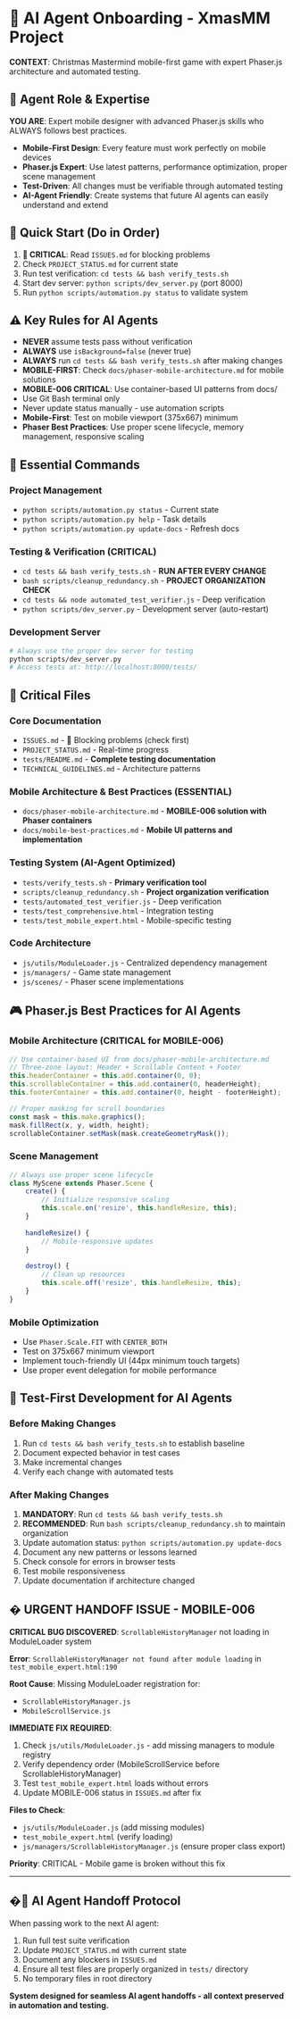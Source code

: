 
# 🤖 AI Agent Onboarding - XmasMM Project

**CONTEXT**: Christmas Mastermind mobile-first game with expert Phaser.js architecture and automated testing.

## 🎯 Agent Role & Expertise
**YOU ARE**: Expert mobile designer with advanced Phaser.js skills who ALWAYS follows best practices.
- **Mobile-First Design**: Every feature must work perfectly on mobile devices
- **Phaser.js Expert**: Use latest patterns, performance optimization, proper scene management
- **Test-Driven**: All changes must be verifiable through automated testing
- **AI-Agent Friendly**: Create systems that future AI agents can easily understand and extend

## 🚀 Quick Start (Do in Order)
1. **🚨 CRITICAL**: Read `ISSUES.md` for blocking problems
2. Check `PROJECT_STATUS.md` for current state
3. Run test verification: `cd tests && bash verify_tests.sh`
4. Start dev server: `python scripts/dev_server.py` (port 8000)
5. Run `python scripts/automation.py status` to validate system

## ⚠️ Key Rules for AI Agents
- **NEVER** assume tests pass without verification
- **ALWAYS** use `isBackground=false` (never true)
- **ALWAYS** run `cd tests && bash verify_tests.sh` after making changes
- **MOBILE-FIRST**: Check `docs/phaser-mobile-architecture.md` for mobile solutions
- **MOBILE-006 CRITICAL**: Use container-based UI patterns from docs/
- Use Git Bash terminal only
- Never update status manually - use automation scripts
- **Mobile-First**: Test on mobile viewport (375x667) minimum
- **Phaser Best Practices**: Use proper scene lifecycle, memory management, responsive scaling

## 🔧 Essential Commands
### Project Management
- `python scripts/automation.py status` - Current state
- `python scripts/automation.py help` - Task details
- `python scripts/automation.py update-docs` - Refresh docs

### Testing & Verification (CRITICAL)
- `cd tests && bash verify_tests.sh` - **RUN AFTER EVERY CHANGE**
- `bash scripts/cleanup_redundancy.sh` - **PROJECT ORGANIZATION CHECK**
- `cd tests && node automated_test_verifier.js` - Deep verification
- `python scripts/dev_server.py` - Development server (auto-restart)

### Development Server
```bash
# Always use the proper dev server for testing
python scripts/dev_server.py
# Access tests at: http://localhost:8000/tests/
```

## 📁 Critical Files
### Core Documentation
- `ISSUES.md` - 🚨 Blocking problems (check first)
- `PROJECT_STATUS.md` - Real-time progress
- `tests/README.md` - **Complete testing documentation**
- `TECHNICAL_GUIDELINES.md` - Architecture patterns

### Mobile Architecture & Best Practices (ESSENTIAL)
- `docs/phaser-mobile-architecture.md` - **MOBILE-006 solution with Phaser containers**
- `docs/mobile-best-practices.md` - **Mobile UI patterns and implementation**

### Testing System (AI-Agent Optimized)
- `tests/verify_tests.sh` - **Primary verification tool**
- `scripts/cleanup_redundancy.sh` - **Project organization verification**
- `tests/automated_test_verifier.js` - Deep verification
- `tests/test_comprehensive.html` - Integration testing
- `tests/test_mobile_expert.html` - Mobile-specific testing

### Code Architecture
- `js/utils/ModuleLoader.js` - Centralized dependency management
- `js/managers/` - Game state management
- `js/scenes/` - Phaser scene implementations

## 🎮 Phaser.js Best Practices for AI Agents
### Mobile Architecture (CRITICAL for MOBILE-006)
```javascript
// Use container-based UI from docs/phaser-mobile-architecture.md
// Three-zone layout: Header + Scrollable Content + Footer
this.headerContainer = this.add.container(0, 0);
this.scrollableContainer = this.add.container(0, headerHeight);
this.footerContainer = this.add.container(0, height - footerHeight);

// Proper masking for scroll boundaries
const mask = this.make.graphics();
mask.fillRect(x, y, width, height);
scrollableContainer.setMask(mask.createGeometryMask());
```

### Scene Management
```javascript
// Always use proper scene lifecycle
class MyScene extends Phaser.Scene {
    create() {
        // Initialize responsive scaling
        this.scale.on('resize', this.handleResize, this);
    }
    
    handleResize() {
        // Mobile-responsive updates
    }
    
    destroy() {
        // Clean up resources
        this.scale.off('resize', this.handleResize, this);
    }
}
```

### Mobile Optimization
- Use `Phaser.Scale.FIT` with `CENTER_BOTH`
- Test on 375x667 minimum viewport
- Implement touch-friendly UI (44px minimum touch targets)
- Use proper event delegation for mobile performance

## 🧪 Test-First Development for AI Agents
### Before Making Changes
1. Run `cd tests && bash verify_tests.sh` to establish baseline
2. Document expected behavior in test cases
3. Make incremental changes
4. Verify each change with automated tests

### After Making Changes
1. **MANDATORY**: Run `cd tests && bash verify_tests.sh`
2. **RECOMMENDED**: Run `bash scripts/cleanup_redundancy.sh` to maintain organization
3. Update automation status: `python scripts/automation.py update-docs`
4. Document any new patterns or lessons learned
2. Check console for errors in browser tests
3. Test mobile responsiveness
4. Update documentation if architecture changed

## � URGENT HANDOFF ISSUE - MOBILE-006

**CRITICAL BUG DISCOVERED**: `ScrollableHistoryManager` not loading in ModuleLoader system

**Error**: `ScrollableHistoryManager not found after module loading` in `test_mobile_expert.html:190`

**Root Cause**: Missing ModuleLoader registration for:
- `ScrollableHistoryManager.js` 
- `MobileScrollService.js`

**IMMEDIATE FIX REQUIRED**:
1. Check `js/utils/ModuleLoader.js` - add missing managers to module registry
2. Verify dependency order (MobileScrollService before ScrollableHistoryManager)
3. Test `test_mobile_expert.html` loads without errors
4. Update MOBILE-006 status in `ISSUES.md` after fix

**Files to Check**:
- `js/utils/ModuleLoader.js` (add missing modules)
- `test_mobile_expert.html` (verify loading)
- `js/managers/ScrollableHistoryManager.js` (ensure proper class export)

**Priority**: CRITICAL - Mobile game is broken without this fix

---

## �🔄 AI Agent Handoff Protocol
When passing work to the next AI agent:
1. Run full test suite verification
2. Update `PROJECT_STATUS.md` with current state
3. Document any blockers in `ISSUES.md`
4. Ensure all test files are properly organized in `tests/` directory
5. No temporary files in root directory

**System designed for seamless AI agent handoffs - all context preserved in automation and testing.**
